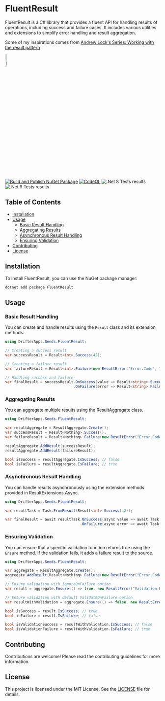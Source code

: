 # FluentResult

FluentResult is a C# library that provides a fluent API for handling results of operations, including success and failure cases. It includes various utilities and extensions to simplify error handling and result aggregation.

Some of my inspirations comes from [Andrew Lock's Series: Working with the result pattern](https://andrewlock.net/series/working-with-the-result-pattern/)

<img alt='paper plane icons' src='./icon.png' height='10%' width='10%'>

[![Build and Publish NuGet Package](https://github.com/patmoreau/drifterapps-seeds-fluentresult/actions/workflows/ci-cd.yml/badge.svg)](https://github.com/patmoreau/drifterapps-seeds-fluentresult/actions/workflows/ci-cd.yml)
[![CodeQL](https://github.com/patmoreau/drifterapps-seeds-fluentresult/actions/workflows/codeql-analysis.yml/badge.svg)](https://github.com/patmoreau/drifterapps-seeds-fluentresult/actions/workflows/codeql-analysis.yml)
![.Net 8 Tests results](https://gist.githubusercontent.com/patmoreau/51a2fc9fd8b7ed500ed3b6aabe0fc2d6/raw/seeds-fluent-result-tests-badge-net8.0.svg)
![.Net 9 Tests results](https://gist.githubusercontent.com/patmoreau/51a2fc9fd8b7ed500ed3b6aabe0fc2d6/raw/seeds-fluent-result-tests-badge-net9.0.svg)

## Table of Contents

- [Installation](#installation)
- [Usage](#usage)
  - [Basic Result Handling](#basic-result-handling)
  - [Aggregating Results](#aggregating-results)
  - [Asynchronous Result Handling](#asynchronous-result-handling)
  - [Ensuring Validation](#ensuring-validation)
- [Contributing](#contributing)
- [License](#license)

## Installation

To install FluentResult, you can use the NuGet package manager:

```sh
dotnet add package FluentResult
```

## Usage

### Basic Result Handling

You can create and handle results using the `Result` class and its extension methods.

```csharp
using DrifterApps.Seeds.FluentResult;

// Creating a success result
var successResult = Result<int>.Success(42);

// Creating a failure result
var failureResult = Result<int>.Failure(new ResultError("Error.Code", "Error description"));

// Handling success and failure
var finalResult = successResult.OnSuccess(value => Result<string>.Success(value.ToString()))
                               .OnFailure(error => Result<string>.Failure(error));
```

### Aggregating Results

You can aggregate multiple results using the ResultAggregate class.

```csharp
using DrifterApps.Seeds.FluentResult;

var resultAggregate = ResultAggregate.Create();
var successResult = Result<Nothing>.Success();
var failureResult = Result<Nothing>.Failure(new ResultError("Error.Code", "Error description"));

resultAggregate.AddResult(successResult);
resultAggregate.AddResult(failureResult);

bool isSuccess = resultAggregate.IsSuccess; // false
bool isFailure = resultAggregate.IsFailure; // true
```

### Asynchronous Result Handling

You can handle results asynchronously using the extension methods provided in ResultExtensions.Async.

```csharp
using DrifterApps.Seeds.FluentResult;

var resultTask = Task.FromResult(Result<int>.Success(42));

var finalResult = await resultTask.OnSuccess(async value => await Task.FromResult(Result<string>.Success(value.ToString())))
                                  .OnFailure(async error => await Task.FromResult(Result<string>.Failure(error)));
```

### Ensuring Validation

You can ensure that a specific validation function returns true using the `Ensure` method. If the validation fails, it adds a failure result to the source.

```csharp
using DrifterApps.Seeds.FluentResult;

var aggregate = ResultAggregate.Create();
aggregate.AddResult(Result<Nothing>.Failure(new ResultError("Error.Code", "Initial error")));

// Ensure validation with IgnoreOnFailure option
var result = aggregate.Ensure(() => true, new ResultError("Validation.Error", "Validation failed"), EnsureOnFailure.IgnoreOnFailure);

// Ensure validation with default ValidateOnFailure option
var resultWithValidation = aggregate.Ensure(() => false, new ResultError("Validation.Error", "Validation failed"));

bool isSuccess = result.IsSuccess; // true
bool isFailure = result.IsFailure; // false

bool isValidationSuccess = resultWithValidation.IsSuccess; // false
bool isValidationFailure = resultWithValidation.IsFailure; // true
```

## Contributing

Contributions are welcome! Please read the contributing guidelines for more information.

## License

This project is licensed under the MIT License. See the [LICENSE](./LICENSE) file for details.
